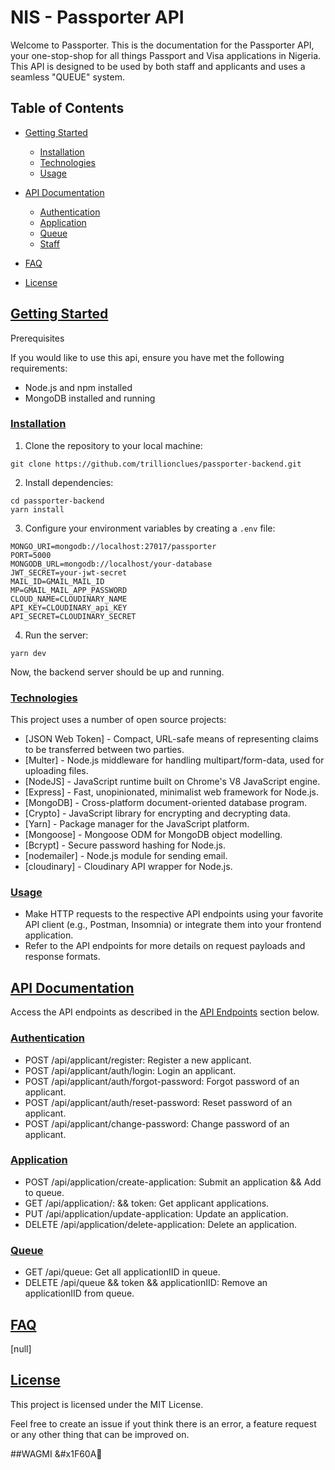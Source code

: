 # NIS - Passporter API

Welcome to Passporter. This is the documentation for the Passporter API, your one-stop-shop for all things Passport and Visa applications in Nigeria. This API is designed to be used by both staff and applicants and uses a seamless "QUEUE" system.

## Table of Contents

- [Getting Started](#getting-started)

  - [Installation](#installation)
  - [Technologies](#technologies)
  - [Usage](#usage)

- [API Documentation](#api-documentation)

  - [Authentication](#authentication)
  - [Application](#application)
  - [Queue](#queue)
  - [Staff](#staff)

- [FAQ](#faq)
- [License](#license)

## [Getting Started](#getting-started)

Prerequisites

If you would like to use this api, ensure you have met the following requirements:

- Node.js and npm installed
- MongoDB installed and running

### [Installation](#installation)

1. Clone the repository to your local machine:

```
git clone https://github.com/trillionclues/passporter-backend.git
```

2. Install dependencies:

```
cd passporter-backend
yarn install
```

3. Configure your environment variables by creating a `.env` file:

```
MONGO_URI=mongodb://localhost:27017/passporter
PORT=5000
MONGODB_URL=mongodb://localhost/your-database
JWT_SECRET=your-jwt-secret
MAIL_ID=GMAIL_MAIL_ID
MP=GMAIL_MAIL_APP_PASSWORD
CLOUD_NAME=CLOUDINARY_NAME
API_KEY=CLOUDINARY_api_KEY
API_SECRET=CLOUDINARY_SECRET
```

4. Run the server:

```
yarn dev
```

Now, the backend server should be up and running.

### [Technologies](#technologies)

This project uses a number of open source projects:

- [JSON Web Token] - Compact, URL-safe means of representing claims to be transferred between two parties.
- [Multer] - Node.js middleware for handling multipart/form-data, used for uploading files.
- [NodeJS] - JavaScript runtime built on Chrome's V8 JavaScript engine.
- [Express] - Fast, unopinionated, minimalist web framework for Node.js.
- [MongoDB] - Cross-platform document-oriented database program.
- [Crypto] - JavaScript library for encrypting and decrypting data.
- [Yarn] - Package manager for the JavaScript platform.
- [Mongoose] - Mongoose ODM for MongoDB object modelling.
- [Bcrypt] - Secure password hashing for Node.js.
- [nodemailer] - Node.js module for sending email.
- [cloudinary] - Cloudinary API wrapper for Node.js.

### [Usage](#usage)

- Make HTTP requests to the respective API endpoints using your favorite API client (e.g., Postman, Insomnia) or integrate them into your frontend application.
- Refer to the API endpoints for more details on request payloads and response formats.

## [API Documentation](#api-documentation)

Access the API endpoints as described in the [API Endpoints](#api-documentation) section below.

### [Authentication](#authentication)

- POST /api/applicant/register: Register a new applicant.
- POST /api/applicant/auth/login: Login an applicant.
- POST /api/applicant/auth/forgot-password: Forgot password of an applicant.
- POST /api/applicant/auth/reset-password: Reset password of an applicant.
- POST /api/applicant/change-password: Change password of an applicant.

### [Application](#application)

- POST /api/application/create-application: Submit an application && Add to queue.
- GET /api/application/: && token: Get applicant applications.
- PUT /api/application/update-application: Update an application.
- DELETE /api/application/delete-application: Delete an application.

### [Queue](#queue)

- GET /api/queue: Get all applicationIID in queue.
- DELETE /api/queue && token && applicationIID: Remove an applicationIID from queue.

<!-- ### [Staff](#staff)
- POST /api/applicant/staff: Add an applicant to staff.
- GET /api/applicant/staff: Get all applicant in staff.
- DELETE /api/applicant/staff: Remove an applicant from staff.
- PUT /api/applicant/staff: Update an applicant in staff. -->

## [FAQ](#faq)

[null]

## [License](#license)

This project is licensed under the MIT License.

Feel free to create an issue if yout think there is an error, a feature request or any other thing that can be improved on.

##WAGMI &#x1F60A🥂
